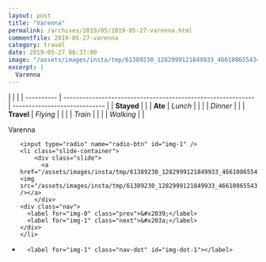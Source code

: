 ```yaml
---
layout: post
title: "Varenna"
permalink: /archives/2019/05/2019-05-27-varenna.html
commentfile: 2019-05-27-varenna
category: travel
date: 2019-05-27 06:37:00
image: "/assets/images/insta/tmp/61389230_1282999121849933_46610865543457295_n_17958994240277477.jpg"
excerpt: |
  Varenna
---
```


|            |                                                              |
| ---------- | ------------------------------------------------------------ | ----------------------------- |
| **Stayed** |  |
| **Ate**    | _Lunch_                                                      |          |
|            | _Dinner_                                                     |          |
| **Travel** | _Flying_                                                     |          |
|            | _Train_                                                      |          |
|            | _Walking_                                                    |          |


Varenna


<ul class="slides">

    <input type="radio" name="radio-btn" id="img-1" />
    <li class="slide-container">
        <div class="slide">
          <a href="/assets/images/insta/tmp/61389230_1282999121849933_46610865543457295_n_17958994240277477.jpg"><img src="/assets/images/insta/tmp/61389230_1282999121849933_46610865543457295_n_17958994240277477.jpg" /></a>
        </div>
    <div class="nav">
      <label for="img-0" class="prev">&#x2039;</label>
      <label for="img-1" class="next">&#x203a;</label>
    </div>
    </li>
			
<li class="nav-dots">

      <label for="img-1" class="nav-dot" id="img-dot-1"></label>

</li>
</ul>        
             

		